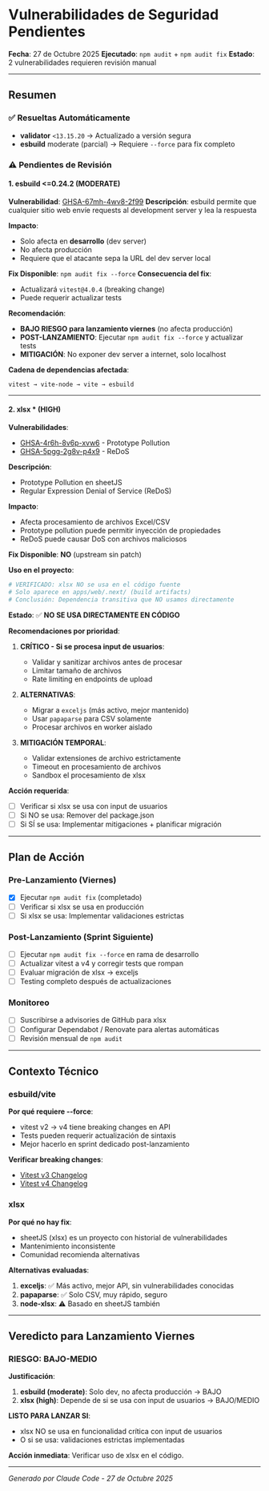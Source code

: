 # Vulnerabilidades de Seguridad Pendientes

**Fecha**: 27 de Octubre 2025
**Ejecutado**: `npm audit` + `npm audit fix`
**Estado**: 2 vulnerabilidades requieren revisión manual

---

## Resumen

### ✅ Resueltas Automáticamente
- **validator** `<13.15.20` → Actualizado a versión segura
- **esbuild** moderate (parcial) → Requiere `--force` para fix completo

### ⚠️ Pendientes de Revisión

#### 1. esbuild <=0.24.2 (MODERATE)
**Vulnerabilidad**: [GHSA-67mh-4wv8-2f99](https://github.com/advisories/GHSA-67mh-4wv8-2f99)
**Descripción**: esbuild permite que cualquier sitio web envíe requests al development server y lea la respuesta

**Impacto**:
- Solo afecta en **desarrollo** (dev server)
- No afecta producción
- Requiere que el atacante sepa la URL del dev server local

**Fix Disponible**: `npm audit fix --force`
**Consecuencia del fix**:
- Actualizará `vitest@4.0.4` (breaking change)
- Puede requerir actualizar tests

**Recomendación**:
- **BAJO RIESGO para lanzamiento viernes** (no afecta producción)
- **POST-LANZAMIENTO**: Ejecutar `npm audit fix --force` y actualizar tests
- **MITIGACIÓN**: No exponer dev server a internet, solo localhost

**Cadena de dependencias afectada**:
```
vitest → vite-node → vite → esbuild
```

---

#### 2. xlsx * (HIGH)
**Vulnerabilidades**:
- [GHSA-4r6h-8v6p-xvw6](https://github.com/advisories/GHSA-4r6h-8v6p-xvw6) - Prototype Pollution
- [GHSA-5pgg-2g8v-p4x9](https://github.com/advisories/GHSA-5pgg-2g8v-p4x9) - ReDoS

**Descripción**:
- Prototype Pollution en sheetJS
- Regular Expression Denial of Service (ReDoS)

**Impacto**:
- Afecta procesamiento de archivos Excel/CSV
- Prototype pollution puede permitir inyección de propiedades
- ReDoS puede causar DoS con archivos maliciosos

**Fix Disponible**: **NO** (upstream sin patch)

**Uso en el proyecto**:
```bash
# VERIFICADO: xlsx NO se usa en el código fuente
# Solo aparece en apps/web/.next/ (build artifacts)
# Conclusión: Dependencia transitiva que NO usamos directamente
```

**Estado**: ✅ **NO SE USA DIRECTAMENTE EN CÓDIGO**

**Recomendaciones por prioridad**:

1. **CRÍTICO - Si se procesa input de usuarios**:
   - Validar y sanitizar archivos antes de procesar
   - Limitar tamaño de archivos
   - Rate limiting en endpoints de upload

2. **ALTERNATIVAS**:
   - Migrar a `exceljs` (más activo, mejor mantenido)
   - Usar `papaparse` para CSV solamente
   - Procesar archivos en worker aislado

3. **MITIGACIÓN TEMPORAL**:
   - Validar extensiones de archivo estrictamente
   - Timeout en procesamiento de archivos
   - Sandbox el procesamiento de xlsx

**Acción requerida**:
- [ ] Verificar si xlsx se usa con input de usuarios
- [ ] Si NO se usa: Remover del package.json
- [ ] Si SÍ se usa: Implementar mitigaciones + planificar migración

---

## Plan de Acción

### Pre-Lanzamiento (Viernes)
- [x] Ejecutar `npm audit fix` (completado)
- [ ] Verificar si xlsx se usa en producción
- [ ] Si xlsx se usa: Implementar validaciones estrictas

### Post-Lanzamiento (Sprint Siguiente)
- [ ] Ejecutar `npm audit fix --force` en rama de desarrollo
- [ ] Actualizar vitest a v4 y corregir tests que rompan
- [ ] Evaluar migración de xlsx → exceljs
- [ ] Testing completo después de actualizaciones

### Monitoreo
- [ ] Suscribirse a advisories de GitHub para xlsx
- [ ] Configurar Dependabot / Renovate para alertas automáticas
- [ ] Revisión mensual de `npm audit`

---

## Contexto Técnico

### esbuild/vite
**Por qué requiere --force**:
- vitest v2 → v4 tiene breaking changes en API
- Tests pueden requerir actualización de sintaxis
- Mejor hacerlo en sprint dedicado post-lanzamiento

**Verificar breaking changes**:
- [Vitest v3 Changelog](https://github.com/vitest-dev/vitest/releases/tag/v3.0.0)
- [Vitest v4 Changelog](https://github.com/vitest-dev/vitest/releases/tag/v4.0.0)

### xlsx
**Por qué no hay fix**:
- sheetJS (xlsx) es un proyecto con historial de vulnerabilidades
- Mantenimiento inconsistente
- Comunidad recomienda alternativas

**Alternativas evaluadas**:
1. **exceljs**: ✅ Más activo, mejor API, sin vulnerabilidades conocidas
2. **papaparse**: ✅ Solo CSV, muy rápido, seguro
3. **node-xlsx**: ⚠️ Basado en sheetJS también

---

## Veredicto para Lanzamiento Viernes

### RIESGO: BAJO-MEDIO

**Justificación**:
1. **esbuild (moderate)**: Solo dev, no afecta producción → BAJO
2. **xlsx (high)**: Depende de si se usa con input de usuarios → BAJO/MEDIO

**LISTO PARA LANZAR SI**:
- xlsx NO se usa en funcionalidad crítica con input de usuarios
- O si se usa: validaciones estrictas implementadas

**Acción inmediata**: Verificar uso de xlsx en el código.

---

*Generado por Claude Code - 27 de Octubre 2025*
